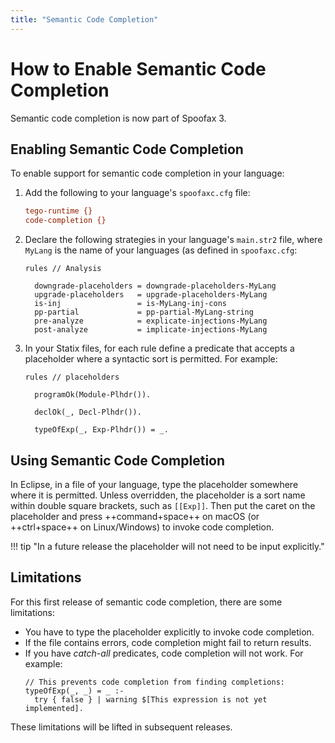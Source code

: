 ```yaml
---
title: "Semantic Code Completion"
---
```

# How to Enable Semantic Code Completion
Semantic code completion is now part of Spoofax 3.

## Enabling Semantic Code Completion
To enable support for semantic code completion in your language:

1.  Add the following to your language's `spoofaxc.cfg` file:

    ```cfg
    tego-runtime {}
    code-completion {}
    ```

2.  Declare the following strategies in your language's `main.str2` file, where `MyLang` is the name of your languages (as defined in `spoofaxc.cfg`:

    ```stratego
    rules // Analysis

      downgrade-placeholders = downgrade-placeholders-MyLang
      upgrade-placeholders   = upgrade-placeholders-MyLang
      is-inj                 = is-MyLang-inj-cons
      pp-partial             = pp-partial-MyLang-string
      pre-analyze            = explicate-injections-MyLang
      post-analyze           = implicate-injections-MyLang
    ```

3.  In your Statix files, for each rule define a predicate that accepts a placeholder where a syntactic sort is permitted. For example:

    ```statix
    rules // placeholders
    
      programOk(Module-Plhdr()).

      declOk(_, Decl-Plhdr()).

      typeOfExp(_, Exp-Plhdr()) = _.
    ```


## Using Semantic Code Completion
In Eclipse, in a file of your language, type the placeholder somewhere where it is permitted. Unless overridden, the placeholder is a sort name within double square brackets, such as `[[Exp]]`. Then put the caret on the placeholder and press ++command+space++ on macOS (or ++ctrl+space++ on Linux/Windows) to invoke code completion.

!!! tip "In a future release the placeholder will not need to be input explicitly."

## Limitations
For this first release of semantic code completion, there are some limitations:

- You have to type the placeholder explicitly to invoke code completion.
- If the file contains errors, code completion might fail to return results.
- If you have _catch-all_ predicates, code completion will not work. For example:
  ```statix
  // This prevents code completion from finding completions:
  typeOfExp(_, _) = _ :-
    try { false } | warning $[This expression is not yet implemented].
  ```

These limitations will be lifted in subsequent releases.
